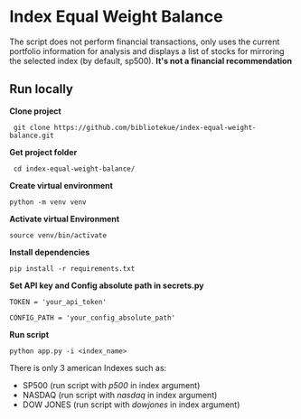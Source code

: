 # Index Equal Weight Balance
The script does not perform financial transactions, only uses the current portfolio information for analysis and displays a list of stocks for mirroring the selected index (by default, sp500).
**It's not a financial recommendation**

## Run locally

**Clone project**
    
     git clone https://github.com/bibliotekue/index-equal-weight-balance.git

**Get project folder**
    
     cd index-equal-weight-balance/
    
**Create virtual environment**

    python -m venv venv
    
**Activate virtual Environment**

    source venv/bin/activate
    
**Install dependencies**

    pip install -r requirements.txt

**Set API key and Config absolute path in secrets.py**

    TOKEN = 'your_api_token'
    
    CONFIG_PATH = 'your_config_absolute_path'
    
**Run script**

    python app.py -i <index_name>

There is only 3 american Indexes such as:
- SP500 (run script with _p500_ in index argument)
- NASDAQ (run script with _nasdaq_ in index argument)
- DOW JONES (run script with _dowjones_ in index argument)
